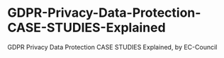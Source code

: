 # GDPR-Privacy-Data-Protection-CASE-STUDIES-Explained
GDPR Privacy Data Protection CASE STUDIES Explained, by EC-Council
